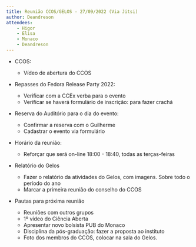 ```yaml
---
title: Reunião CCOS/GELOS - 27/09/2022 (Via Jitsi)
author: Deandreson
attendees:
    - Higor
    - Elisa
    - Monaco
    - Deandreson
---
```


- CCOS:
    - Vídeo de abertura do CCOS
- Repasses do Fedora Release Party 2022:
    - Verificar com a CCEx verba para o evento
    - Verificar se haverá formulário de inscrição: para fazer crachá
- Reserva do Auditório para o dia do evento:
    - Confirmar a reserva com o Guilherme
    - Cadastrar o evento via formulário
- Horário da reunião:
    - Reforçar que será on-line 18:00 - 18:40, todas as terças-feiras
- Relatório do Gelos
    - Fazer o relatório da atividades do Gelos, com imagens. Sobre todo o período do ano
    - Marcar a primeira reunião do conselho do CCOS 
    
- Pautas para próxima reunião
    - Reuniões com outros grupos
    - 1º vídeo do Ciência Aberta
    - Apresentar novo bolsista  PUB do Monaco
    - Disciplina da pós-graduação: fazer a proposta ao instituto
    - Foto dos membros do CCOS, colocar na sala do Gelos. 

